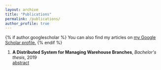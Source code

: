 ```yaml
---
layout: archive
title: "Publications"
permalink: /publications/
author_profile: true
---
```

<script src="https://ajax.googleapis.com/ajax/libs/jquery/3.5.1/jquery.min.js"></script>
<script>
  $(document).ready(function () {
    $(".abstract").hide();
    $(".button").on("click", function () {
        $(this).next(".abstract").slideToggle(400);
    });
});
</script>


<style>
.abstract{text-align:justify; }
.button{ text-align:justify; }
</style>

{% if author.googlescholar %}
  You can also find my articles on <u><a href="{{author.googlescholar}}">my Google Scholar profile</a>.</u>
{% endif %}



<ol reversed>

<div id="1">
<li> <b>A Distributed System for Managing Warehouse Branches</b>, <em>Bachelor's thesis</em>, 2019 <!--[<a href="#">pdf</a>] [<a href="#">link</a>]-->
<div class='button' data-content="toggle-text"><a href="#1">abstract</a></div>
<div class='abstract'>

</div></li></div>
</ol>







<!-- 
{% include base_path %}

{% for post in site.publications reversed %}
  {% include archive-single.html %}
{% endfor %}
-->
